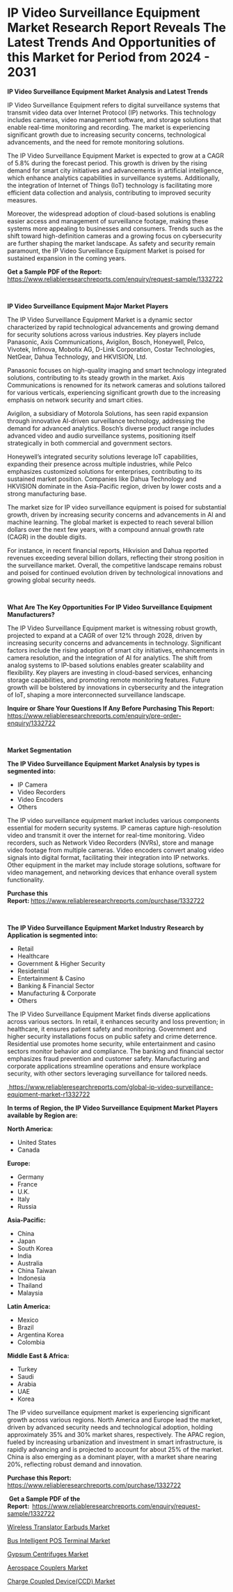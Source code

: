 <p><h1>IP Video Surveillance Equipment Market Research Report Reveals The Latest Trends And Opportunities of this Market for Period from 2024 - 2031</h1></p><p><strong>IP Video Surveillance Equipment Market Analysis and Latest Trends</strong></p>
<p><p>IP Video Surveillance Equipment refers to digital surveillance systems that transmit video data over Internet Protocol (IP) networks. This technology includes cameras, video management software, and storage solutions that enable real-time monitoring and recording. The market is experiencing significant growth due to increasing security concerns, technological advancements, and the need for remote monitoring solutions.</p><p>The IP Video Surveillance Equipment Market is expected to grow at a CAGR of 5.8% during the forecast period. This growth is driven by the rising demand for smart city initiatives and advancements in artificial intelligence, which enhance analytics capabilities in surveillance systems. Additionally, the integration of Internet of Things (IoT) technology is facilitating more efficient data collection and analysis, contributing to improved security measures.</p><p>Moreover, the widespread adoption of cloud-based solutions is enabling easier access and management of surveillance footage, making these systems more appealing to businesses and consumers. Trends such as the shift toward high-definition cameras and a growing focus on cybersecurity are further shaping the market landscape. As safety and security remain paramount, the IP Video Surveillance Equipment Market is poised for sustained expansion in the coming years.</p></p>
<p><strong>Get a Sample PDF of the Report:&nbsp;</strong> <a href="https://www.reliableresearchreports.com/enquiry/request-sample/1332722?utm_campaign=11&utm_medium=2&utm_source=Github&utm_content=ia&utm_term=01102024&utm_id=ip-video-surveillance-equipment">https://www.reliableresearchreports.com/enquiry/request-sample/1332722</a></p>
<p>&nbsp;</p>
<p><strong>IP Video Surveillance Equipment Major Market Players</strong></p>
<p><p>The IP Video Surveillance Equipment Market is a dynamic sector characterized by rapid technological advancements and growing demand for security solutions across various industries. Key players include Panasonic, Axis Communications, Avigilon, Bosch, Honeywell, Pelco, Vivotek, Infinova, Mobotix AG, D-Link Corporation, Costar Technologies, NetGear, Dahua Technology, and HKVISION, Ltd.</p><p>Panasonic focuses on high-quality imaging and smart technology integrated solutions, contributing to its steady growth in the market. Axis Communications is renowned for its network cameras and solutions tailored for various verticals, experiencing significant growth due to the increasing emphasis on network security and smart cities.</p><p>Avigilon, a subsidiary of Motorola Solutions, has seen rapid expansion through innovative AI-driven surveillance technology, addressing the demand for advanced analytics. Bosch’s diverse product range includes advanced video and audio surveillance systems, positioning itself strategically in both commercial and government sectors.</p><p>Honeywell’s integrated security solutions leverage IoT capabilities, expanding their presence across multiple industries, while Pelco emphasizes customized solutions for enterprises, contributing to its sustained market position. Companies like Dahua Technology and HKVISION dominate in the Asia-Pacific region, driven by lower costs and a strong manufacturing base.</p><p>The market size for IP video surveillance equipment is poised for substantial growth, driven by increasing security concerns and advancements in AI and machine learning. The global market is expected to reach several billion dollars over the next few years, with a compound annual growth rate (CAGR) in the double digits.</p><p>For instance, in recent financial reports, Hikvision and Dahua reported revenues exceeding several billion dollars, reflecting their strong position in the surveillance market. Overall, the competitive landscape remains robust and poised for continued evolution driven by technological innovations and growing global security needs.</p></p>
<p>&nbsp;</p>
<p><strong>What Are The Key Opportunities For IP Video Surveillance Equipment Manufacturers?</strong></p>
<p><p>The IP Video Surveillance Equipment market is witnessing robust growth, projected to expand at a CAGR of over 12% through 2028, driven by increasing security concerns and advancements in technology. Significant factors include the rising adoption of smart city initiatives, enhancements in camera resolution, and the integration of AI for analytics. The shift from analog systems to IP-based solutions enables greater scalability and flexibility. Key players are investing in cloud-based services, enhancing storage capabilities, and promoting remote monitoring features. Future growth will be bolstered by innovations in cybersecurity and the integration of IoT, shaping a more interconnected surveillance landscape.</p></p>
<p><strong>Inquire or Share Your Questions If Any Before Purchasing This Report:</strong> <a href="https://www.reliableresearchreports.com/enquiry/pre-order-enquiry/1332722?utm_campaign=11&utm_medium=2&utm_source=Github&utm_content=ia&utm_term=01102024&utm_id=ip-video-surveillance-equipment">https://www.reliableresearchreports.com/enquiry/pre-order-enquiry/1332722</a></p>
<p>&nbsp;</p>
<p><strong>Market Segmentation</strong></p>
<p><strong>The IP Video Surveillance Equipment Market Analysis by types is segmented into:</strong></p>
<p><ul><li>IP Camera</li><li>Video Recorders</li><li>Video Encoders</li><li>Others</li></ul></p>
<p><p>The IP video surveillance equipment market includes various components essential for modern security systems. IP cameras capture high-resolution video and transmit it over the internet for real-time monitoring. Video recorders, such as Network Video Recorders (NVRs), store and manage video footage from multiple cameras. Video encoders convert analog video signals into digital format, facilitating their integration into IP networks. Other equipment in the market may include storage solutions, software for video management, and networking devices that enhance overall system functionality.</p></p>
<p><strong>Purchase this Report:&nbsp;</strong><a href="https://www.reliableresearchreports.com/purchase/1332722?utm_campaign=11&utm_medium=2&utm_source=Github&utm_content=ia&utm_term=01102024&utm_id=ip-video-surveillance-equipment">https://www.reliableresearchreports.com/purchase/1332722</a></p>
<p>&nbsp;</p>
<p><strong>The IP Video Surveillance Equipment Market Industry Research by Application is segmented into:</strong></p>
<p><ul><li>Retail</li><li>Healthcare</li><li>Government & Higher Security</li><li>Residential</li><li>Entertainment & Casino</li><li>Banking & Financial Sector</li><li>Manufacturing & Corporate</li><li>Others</li></ul></p>
<p><p>The IP Video Surveillance Equipment Market finds diverse applications across various sectors. In retail, it enhances security and loss prevention; in healthcare, it ensures patient safety and monitoring. Government and higher security installations focus on public safety and crime deterrence. Residential use promotes home security, while entertainment and casino sectors monitor behavior and compliance. The banking and financial sector emphasizes fraud prevention and customer safety. Manufacturing and corporate applications streamline operations and ensure workplace security, with other sectors leveraging surveillance for tailored needs.</p></p>
<p><a href="https://www.reliableresearchreports.com/global-ip-video-surveillance-equipment-market-r1332722?utm_campaign=11&utm_medium=2&utm_source=Github&utm_content=ia&utm_term=01102024&utm_id=ip-video-surveillance-equipment">&nbsp;https://www.reliableresearchreports.com/global-ip-video-surveillance-equipment-market-r1332722</a></p>
<p><strong>In terms of Region, the IP Video Surveillance Equipment Market Players available by Region are:</strong></p>
<p>
    <p> <strong> North America: </strong>
        <ul>
            <li>United States</li>
            <li>Canada</li>
        </ul>
        </p> 
    <p> <strong> Europe: </strong>
        <ul>
            <li>Germany</li>
            <li>France</li>
            <li>U.K.</li>
            <li>Italy</li>
            <li>Russia</li>
        </ul>
        </p> 
    <p> <strong> Asia-Pacific: </strong>
        <ul>
            <li>China</li>
            <li>Japan</li>
            <li>South Korea</li>
            <li>India</li>
            <li>Australia</li>
            <li>China Taiwan</li>
            <li>Indonesia</li>
            <li>Thailand</li>
            <li>Malaysia</li>
        </ul>
        </p> 
    <p> <strong> Latin America: </strong>
        <ul>
            <li>Mexico</li>
            <li>Brazil</li>
            <li>Argentina Korea</li>
            <li>Colombia</li>
        </ul>
        </p> 
    <p> <strong> Middle East & Africa: </strong>
        <ul>
            <li>Turkey</li>
            <li>Saudi</li>
            <li>Arabia</li>
            <li>UAE</li>
            <li>Korea</li>
        </ul>
    </p>
    </p>
<p><p>The IP video surveillance equipment market is experiencing significant growth across various regions. North America and Europe lead the market, driven by advanced security needs and technological adoption, holding approximately 35% and 30% market shares, respectively. The APAC region, fueled by increasing urbanization and investment in smart infrastructure, is rapidly advancing and is projected to account for about 25% of the market. China is also emerging as a dominant player, with a market share nearing 20%, reflecting robust demand and innovation.</p></p>
<p><strong>Purchase this Report: </strong><a href="https://www.reliableresearchreports.com/purchase/1332722?utm_campaign=11&utm_medium=2&utm_source=Github&utm_content=ia&utm_term=01102024&utm_id=ip-video-surveillance-equipment">https://www.reliableresearchreports.com/purchase/1332722</a></p>
<p>&nbsp;<strong>Get a Sample PDF of the Report:&nbsp;&nbsp;</strong><a href="https://www.reliableresearchreports.com/enquiry/request-sample/1332722?utm_campaign=11&utm_medium=2&utm_source=Github&utm_content=ia&utm_term=01102024&utm_id=ip-video-surveillance-equipment">https://www.reliableresearchreports.com/enquiry/request-sample/1332722</a></p>
<p><strong></strong></p>
<p><p><a href="https://www.linkedin.com/pulse/wireless-translator-earbuds-market-emerging-trends-future-o7itf?utm_campaign=11&utm_medium=2&utm_source=Github&utm_content=ia&utm_term=01102024&utm_id=ip-video-surveillance-equipment">Wireless Translator Earbuds Market</a></p><p><a href="https://github.com/ygfu6u/Market-Research-Report-List-1/blob/main/bus-intelligent-pos-terminal-market.md?utm_campaign=11&utm_medium=2&utm_source=Github&utm_content=ia&utm_term=01102024&utm_id=ip-video-surveillance-equipment">Bus Intelligent POS Terminal Market</a></p><p><a href="https://github.com/JubayerMia832/Market-Research-Report-List-1/blob/main/gypsum-centrifuges-market.md?utm_campaign=11&utm_medium=2&utm_source=Github&utm_content=ia&utm_term=01102024&utm_id=ip-video-surveillance-equipment">Gypsum Centrifuges Market</a></p><p><a href="https://issuu.com/reportprime-2/docs/aerospace-couplers-market-size-2030_7ad1b8446b6df3?utm_campaign=11&utm_medium=2&utm_source=Github&utm_content=ia&utm_term=01102024&utm_id=ip-video-surveillance-equipment">Aerospace Couplers Market</a></p><p><a href="https://issuu.com/reportprime-2/docs/charge-coupled-deviceccd-market-siz_6a68b20f2b622a?utm_campaign=11&utm_medium=2&utm_source=Github&utm_content=ia&utm_term=01102024&utm_id=ip-video-surveillance-equipment">Charge Coupled Device(CCD) Market</a></p></p>
